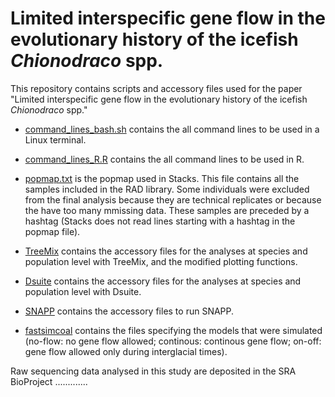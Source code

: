 # Limited interspecific gene flow in the evolutionary history of the icefish _Chionodraco_ spp.

This repository contains scripts and accessory files used for the paper "Limited interspecific gene flow in the evolutionary history of the icefish _Chionodraco_ spp."

- [command_lines_bash.sh](command_lines_bash.sh) contains the all command lines to be used in a Linux terminal.  
- [command_lines_R.R](command_lines_R.R) contains the all command lines to be used in R.  
- [popmap.txt](popmap.txt) is the popmap used in Stacks. This file contains all the samples included in the RAD library. Some individuals were excluded from the final analysis because they are technical replicates or because the have too many mmissing data. These samples are preceded by a hashtag (Stacks does not read lines starting with a hashtag in the popmap file).  

- [TreeMix](TreeMix) contains the accessory files for the analyses at species and population level with TreeMix, and the modified plotting functions.  
- [Dsuite](Dsuite) contains the accessory files for the analyses at species and population level with Dsuite.  
- [SNAPP](SNAPP)  contains the accessory files to run SNAPP.  
- [fastsimcoal](fastsimcoal) contains the files specifying the models that were simulated (no-flow: no gene flow allowed; continous: continous gene flow; on-off: gene flow allowed only during interglacial times).


Raw sequencing data analysed in this study are deposited in the SRA BioProject .............
